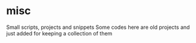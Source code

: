 misc
====

Small scripts, projects and snippets
Some codes here are old projects and just added for keeping a collection of them
